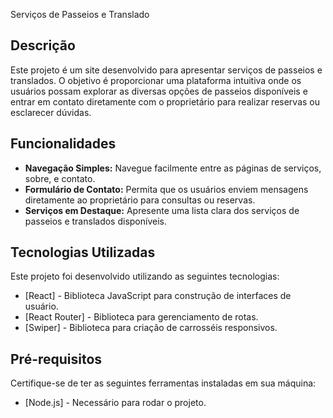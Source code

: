 Serviços de Passeios e Translado

## Descrição

Este projeto é um site desenvolvido para apresentar serviços de passeios e translados.
O objetivo é proporcionar uma plataforma intuitiva onde os usuários possam explorar as diversas opções de passeios disponíveis e entrar em contato diretamente com o proprietário para realizar reservas ou esclarecer dúvidas.

## Funcionalidades

- **Navegação Simples:** Navegue facilmente entre as páginas de serviços, sobre, e contato.
- **Formulário de Contato:** Permita que os usuários enviem mensagens diretamente ao proprietário para consultas ou reservas.
- **Serviços em Destaque:** Apresente uma lista clara dos serviços de passeios e translados disponíveis.

## Tecnologias Utilizadas

Este projeto foi desenvolvido utilizando as seguintes tecnologias:

- [React] - Biblioteca JavaScript para construção de interfaces de usuário.
- [React Router] - Biblioteca para gerenciamento de rotas.
- [Swiper] - Biblioteca para criação de carrosséis responsivos.

## Pré-requisitos

Certifique-se de ter as seguintes ferramentas instaladas em sua máquina:

- [Node.js] - Necessário para rodar o projeto.

